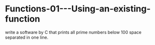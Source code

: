 # Functions-01---Using-an-existing-function
write a software by C that prints all prime numbers below 100 space separated in one line.

